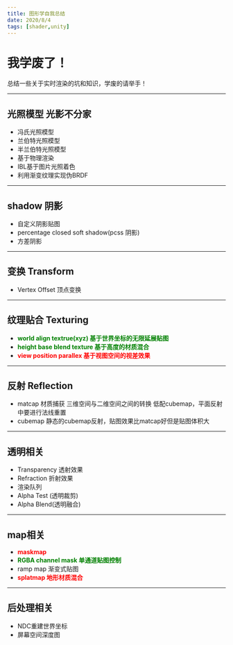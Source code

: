 ```yaml
---
title: 图形学自我总结
date: 2020/8/4
tags: [shader,unity]
---
```

<style type="text/css">
r {color:red; font-weight: 700;}
yellow {color: yellow ; font-weight: 700;}
g {color:green;font-weight: 700;}
</style>

# 我学废了！

总结一些关于实时渲染的坑和知识，学废的请举手！

---
## 光照模型 光影不分家
+ 冯氏光照模型
+ 兰伯特光照模型
+ 半兰伯特光照模型
+ 基于物理渲染
+ IBL基于图片光照着色
+ 利用渐变纹理实现伪BRDF
---
## shadow 阴影
+ 自定义阴影贴图
+ percentage closed soft shadow(pcss 阴影)
+ 方差阴影
---
## 变换 Transform 
+ Vertex Offset 顶点变换
---
## 纹理贴合 Texturing 
+ <g>world align textrue(xyz) 基于世界坐标的无限延展贴图</g>
+ <g>height base blend texture 基于高度的材质混合</g>
+ <r>view position parallex 基于视图空间的视差效果</r>
---
## 反射 Reflection 
+ matcap 材质捕获 三维空间与二维空间之间的转换 低配cubemap，平面反射中要进行法线重置
+ cubemap 静态的cubemap反射，贴图效果比matcap好但是贴图体积大

---
## 透明相关
+ Transparency 透射效果
+ Refraction 折射效果
+ 渲染队列
+ Alpha Test (透明裁剪)
+ Alpha Blend(透明融合)
---
## map相关
+ <r>maskmap </r>
+ <g>RGBA channel mask 单通道贴图控制</g>
+ ramp map 渐变式贴图
+ <r>splatmap 地形材质混合</r>


---
## 后处理相关
+ NDC重建世界坐标
+ 屏幕空间深度图